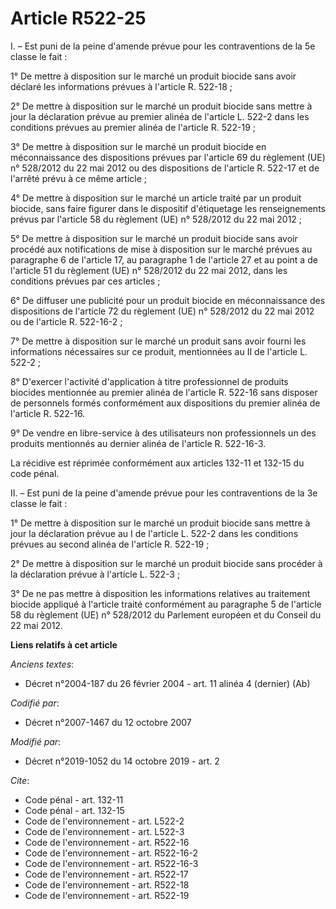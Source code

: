 # Article R522-25

I. – Est puni de la peine d'amende prévue pour les contraventions de la 5e classe le fait : 

1° De mettre à disposition sur le marché un produit biocide sans avoir déclaré les informations prévues à l'article R.
522-18 ; 

2° De mettre à disposition sur le marché un produit biocide sans mettre à jour la déclaration prévue au premier alinéa de
l'article L. 522-2 dans les conditions prévues au premier alinéa de l'article R. 522-19 ; 

3° De mettre à disposition sur le marché un produit biocide en méconnaissance des dispositions prévues par l'article 69 du
règlement (UE) n° 528/2012 du 22 mai 2012 ou des dispositions de l'article R. 522-17 et de l'arrêté prévu à ce même
article ; 

4° De mettre à disposition sur le marché un article traité par un produit biocide, sans faire figurer dans le dispositif
d'étiquetage les renseignements prévus par l'article 58 du règlement (UE) n° 528/2012 du 22 mai 2012 ; 

5° De mettre à disposition sur le marché un produit biocide sans avoir procédé aux notifications de mise à disposition sur le
marché prévues au paragraphe 6 de l'article 17, au paragraphe 1 de l'article 27 et au point a de l'article 51 du règlement
(UE) n° 528/2012 du 22 mai 2012, dans les conditions prévues par ces articles ; 

6° De diffuser une publicité pour un produit biocide en méconnaissance des dispositions de l'article 72 du règlement (UE) n°
528/2012 du 22 mai 2012 ou de l'article R. 522-16-2 ; 

7° De mettre à disposition sur le marché un produit sans avoir fourni les informations nécessaires sur ce produit,
mentionnées au II de l'article L. 522-2 ; 

8° D'exercer l'activité d'application à titre professionnel de produits biocides mentionnée au premier alinéa de l'article R.
522-16 sans disposer de personnels formés conformément aux dispositions du premier alinéa de l'article R. 522-16.

9° De vendre en libre-service à des utilisateurs non professionnels un des produits mentionnés au dernier alinéa de l'article
R. 522-16-3. 

La récidive est réprimée conformément aux articles 132-11 et 132-15 du code pénal. 

II. – Est puni de la peine d'amende prévue pour les contraventions de la 3e classe le fait : 

1° De mettre à disposition sur le marché un produit biocide sans mettre à jour la déclaration prévue au I de l'article L.
522-2 dans les conditions prévues au second alinéa de l'article R. 522-19 ; 

2° De mettre à disposition sur le marché un produit biocide sans procéder à la déclaration prévue à l'article L. 522-3 ; 

3° De ne pas mettre à disposition les informations relatives au traitement biocide appliqué à l'article traité conformément
au paragraphe 5 de l'article 58 du règlement (UE) n° 528/2012 du Parlement européen et du Conseil du 22 mai 2012.

**Liens relatifs à cet article**

_Anciens textes_:

  - Décret n°2004-187 du 26 février 2004 - art. 11 alinéa 4 (dernier) (Ab)

_Codifié par_:

  - Décret n°2007-1467 du 12 octobre 2007

_Modifié par_:

  - Décret n°2019-1052 du 14 octobre 2019 - art. 2

_Cite_:

  - Code pénal - art. 132-11
  - Code pénal - art. 132-15
  - Code de l'environnement - art. L522-2
  - Code de l'environnement - art. L522-3
  - Code de l'environnement - art. R522-16
  - Code de l'environnement - art. R522-16-2
  - Code de l'environnement - art. R522-16-3
  - Code de l'environnement - art. R522-17
  - Code de l'environnement - art. R522-18
  - Code de l'environnement - art. R522-19
